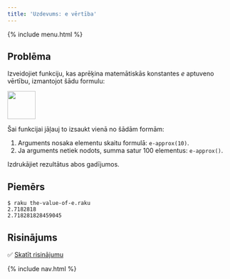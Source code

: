 ```yaml
---
title: 'Uzdevums: e vērtība'
---
```


{% include menu.html %}

## Problēma

Izveidojiet funkciju, kas aprēķina matemātiskās konstantes _e_ aptuveno vērtību, izmantojot šādu formulu:

<img src="e-formula.png" style="height: 4.5em; width: auto">

Šai funkcijai jāļauj to izsaukt vienā no šādām formām:

1. Arguments nosaka elementu skaitu formulā: `e-approx(10)`.
2. Ja arguments netiek nodots, summa satur 100 elementus: `e-approx()`.

Izdrukājiet rezultātus abos gadījumos.

## Piemērs

```console
$ raku the-value-of-e.raku
2.7182818
2.718281828459045
```

## Risinājums

✅ [Skatīt risinājumu](solution)

{% include nav.html %}